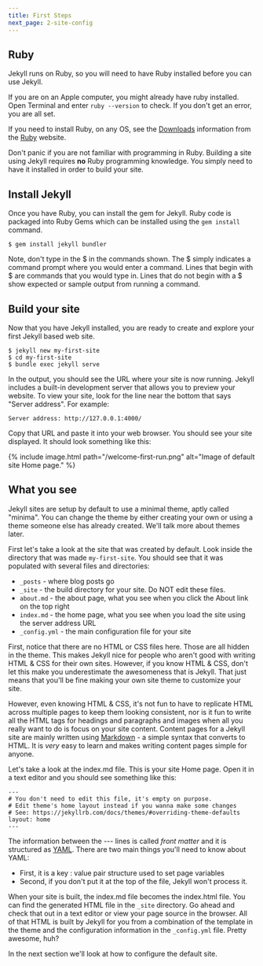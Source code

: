 ```yaml
---
title: First Steps
next_page: 2-site-config
---
```


## Ruby
Jekyll runs on Ruby, so you will need to have Ruby installed before you can use Jekyll.  

If you are on an Apple computer, you might already have ruby installed. Open Terminal and enter `ruby --version` to check.  If you don't get an error, you are all set.  

If you need to install Ruby, on any OS, see the [Downloads](https://www.ruby-lang.org/en/downloads/) information from the [Ruby](https://www.ruby-lang.org/en/) website.

Don't panic if you are not familiar with programming in Ruby. Building a site using Jekyll requires __no__ Ruby programming knowledge.  You simply need to have it installed in order to build your site.

## Install Jekyll
Once you have Ruby, you can install the gem for Jekyll.  Ruby code is packaged into Ruby Gems which can be installed using the `gem install` command.

```
$ gem install jekyll bundler
```

Note, don't type in the $ in the commands shown.  The $ simply indicates a command prompt where you would enter a command. Lines that begin with $ are commands that you would type in.  Lines that do not begin with a $ show expected or sample output from running a command.

## Build your site
Now that you have Jekyll installed, you are ready to create and explore your first Jekyll based web site.

```
$ jekyll new my-first-site
$ cd my-first-site
$ bundle exec jekyll serve
```

In the output, you should see the URL where your site is now running. Jekyll includes a built-in development server that allows you to preview your website.  To view your site, look for the line near the bottom that says "Server address".  For example:
```
Server address: http://127.0.0.1:4000/
```

Copy that URL and paste it into your web browser. You should see your site displayed.  It should look something like this:

{% include image.html path="/welcome-first-run.png" alt="Image of default site Home page." %}


## What you see
Jekyll sites are setup by default to use a minimal theme, aptly called "minima".  You can change the theme by either creating your own or using a theme someone else has already created.  We'll talk more about themes later.

First let's take a look at the site that was created by default. Look inside the directory that was made `my-first-site`.  You should see that it was populated with several files and directories:

- `_posts` - where blog posts go
- `_site` - the build directory for your site.  Do NOT edit these files.
- `about.md` - the about page, what you see when you click the About link on the top right
- `index.md` - the home page, what you see when you load the site using the server address URL
- `_config.yml` - the main configuration file for your site

First, notice that there are no HTML or CSS files here.  Those are all hidden in the theme.  This makes Jekyll nice for people who aren't good with writing HTML & CSS for their own sites.  However, if you know HTML & CSS, don't let this make you underestimate the awesomeness that is Jekyll. That just means that you'll be fine making your own site theme to customize your site.

However, even knowing HTML & CSS, it's not fun to have to replicate HTML across multiple pages to keep them looking consistent, nor is it fun to write all the HTML tags for headings and paragraphs and images when all you really want to do is focus on your site content. Content pages for a Jekyll site are mainly written using [Markdown](https://daringfireball.net/projects/markdown/) - a simple syntax that converts to HTML. It is *very* easy to learn and makes writing content pages simple for anyone.  

Let's take a look at the index.md file. This is your site Home page. Open it in a text editor and you should see something like this:
```
---
# You don't need to edit this file, it's empty on purpose.
# Edit theme's home layout instead if you wanna make some changes
# See: https://jekyllrb.com/docs/themes/#overriding-theme-defaults
layout: home
---

```

The information between the --- lines is called *front matter* and it is structured as [YAML](http://yaml.org/). There are two main things you'll need to know about YAML:
- First, it is a key : value pair structure used to set page variables
- Second, if you don't put it at the top of the file, Jekyll won't process it.

When your site is built, the index.md file becomes the index.html file. You can find the generated HTML file in the `_site` directory.  Go ahead and check that out in a text editor or view your page source in the browser. All of that HTML is built by Jekyll for you from a combination of the template in the theme and the configuration information in the `_config.yml` file.  Pretty awesome, huh?  

In the next section we'll look at how to configure the default site.
